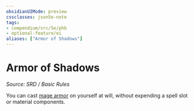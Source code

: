 ```yaml
---
obsidianUIMode: preview
cssclasses: json5e-note
tags:
- compendium/src/5e/phb
- optional-feature/ei
aliases: ["Armor of Shadows"]
---
```

# Armor of Shadows
*Source: SRD / Basic Rules* 

You can cast [mage armor](compendium/spells/mage-armor.md) on yourself at will, without expending a spell slot or material components.